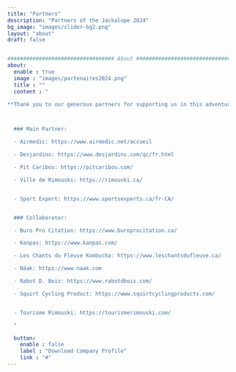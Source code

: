 ```yaml
---
title: "Partners"
description: "Partners of the Jackalope 2024"
bg_image: "images/slider-bg2.png"
layout: "about"
draft: false


################################## About #####################################
about:
  enable : true
  image : "images/partenaires2024.png"
  title : ""
  content : "

**Thank you to our generous partners for supporting us in this adventure:**



  ### Main Partner:

  - Airmedic: https://www.airmedic.net/accueil

  - Desjardins: https://www.desjardins.com/qc/fr.html

  - Pit Caribou: https://pitcaribou.com/

  - Ville de Rimouski: https://rimouski.ca/


  - Sport Expert: https://www.sportsexperts.ca/fr-CA/


  ### Collaborator:

  - Buro Pro Citation: https://www.buroprocitation.ca/

  - Kanpas: https://www.kanpas.com/

  - Les Chants du Fleuve Kombucha: https://www.leschantsdufleuve.ca/

  - Näak: https://www.naak.com

  - Rabot D. Bois: https://www.rabotdbois.com/

  - Squirt Cycling Product: https://www.squirtcyclingproducts.com/


  - Tourisme Rimouski: https://tourismerimouski.com/

  "

  button:
    enable : false
    label : "Download Company Profile"
    link : "#"
---
```


